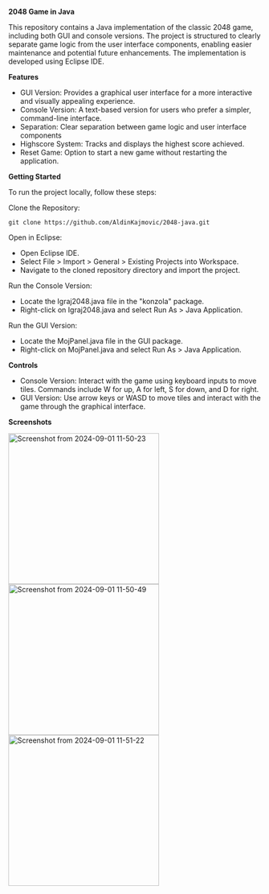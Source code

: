 **2048 Game in Java**

This repository contains a Java implementation of the classic 2048 game, including both GUI and console versions. 
The project is structured to clearly separate game logic from the user interface components, enabling easier maintenance and potential future enhancements. The implementation is developed using Eclipse IDE.

**Features**

-  GUI Version: Provides a graphical user interface for a more interactive and visually appealing experience.
-  Console Version: A text-based version for users who prefer a simpler, command-line interface.
-  Separation: Clear separation between game logic and user interface components
-  Highscore System: Tracks and displays the highest score achieved.
-  Reset Game: Option to start a new game without restarting the application.
   
**Getting Started**

To run the project locally, follow these steps:

Clone the Repository:

    git clone https://github.com/AldinKajmovic/2048-java.git

Open in Eclipse:
-    Open Eclipse IDE.
-    Select File > Import > General > Existing Projects into Workspace.
-    Navigate to the cloned repository directory and import the project.

Run the Console Version:
-    Locate the Igraj2048.java file in the "konzola" package.
-    Right-click on Igraj2048.java and select Run As > Java Application.

Run the GUI Version:
-    Locate the MojPanel.java file in the GUI package.
-    Right-click on MojPanel.java and select Run As > Java Application.

**Controls**

-  Console Version: Interact with the game using keyboard inputs to move tiles. Commands include W for up, A for left, S for down, and D for right. 
-  GUI Version: Use arrow keys or WASD to move tiles and interact with the game through the graphical interface.

**Screenshots**

  <img src="https://github.com/user-attachments/assets/1bc0082d-0ff1-41c9-8cba-7653b6f423c9" alt="Screenshot from 2024-09-01 11-50-23" width="300"  />
  <img src="https://github.com/user-attachments/assets/fa8db45e-edb2-4c78-bf0f-21915401db5d" alt="Screenshot from 2024-09-01 11-50-49" width="300"  />
  <img src="https://github.com/user-attachments/assets/1eb42ae0-d608-45c0-89a7-df0f403de2db" alt="Screenshot from 2024-09-01 11-51-22" width="300" />







